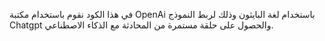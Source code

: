 في هذا الكود نقوم باستخدام مكتبة OpenAi باستخدام لغة البايثون وذلك لربط النموذج Chatgpt والحصول على حلقة مستمرة من المحادثة مع الذكاء الاصطناعي. 
